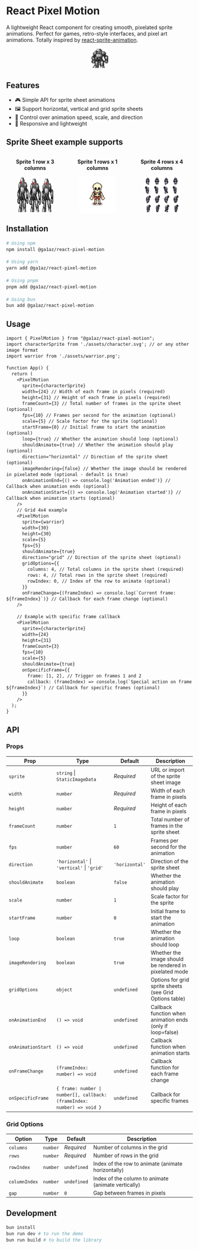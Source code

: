 # React Pixel Motion

A lightweight React component for creating smooth, pixelated sprite animations. Perfect for games, retro-style interfaces, and pixel art animations. Totally inspired by [react-sprite-animation](https://github.com/jcblw/react-sprite-animator).

<div align="center">
  <img src="./src/assets/demo.gif" alt="Demo" width="50" />
</div>


## Features

- 🎮 Simple API for sprite sheet animations
- 🖼️ Support horizontal, vertical and grid sprite sheets
- 🔄 Control over animation speed, scale, and direction
- 📱 Responsive and lightweight

## Sprite Sheet example supports

<div align="center" style="display: flex; gap: 10px; justify-content: center; font-weight: bold;">
  <div style="display: flex; flex-direction: column; align-items: center;">
    <p>Sprite 1 row x 3 columns</p>
    <img src="./src/assets/guardbot1.svg" alt="Sprite Sheet Example" width="100" height="100" />
  </div>
  <div style="display: flex; flex-direction: column; align-items: center;">
    <p>Sprite 1 rows x 1 columns</p>
    <img src="./src/assets/skeleton.png" alt="Sprite Sheet Example" width="100" height="100" />
  </div>
  <div style="display: flex; flex-direction: column; align-items: center;">
    <p>Sprite 4 rows x 4 columns</p>
    <img src="./src/assets/warrior.png" alt="Sprite Sheet Example" width="100" height="100" />
  </div>
</div>

## Installation

```bash
# Using npm
npm install @ga1az/react-pixel-motion

# Using yarn
yarn add @ga1az/react-pixel-motion

# Using pnpm
pnpm add @ga1az/react-pixel-motion

# Using bun
bun add @ga1az/react-pixel-motion
```

## Usage

```tsx
import { PixelMotion } from "@ga1az/react-pixel-motion";
import characterSprite from './assets/character.svg'; // or any other image format
import warrior from './assets/warrior.png';

function App() {
  return (
    <PixelMotion
      sprite={characterSprite}
      width={24} // Width of each frame in pixels (required)
      height={31} // Height of each frame in pixels (required)
      frameCount={3} // Total number of frames in the sprite sheet (optional)
      fps={10} // Frames per second for the animation (optional)
      scale={5} // Scale factor for the sprite (optional)
      startFrame={0} // Initial frame to start the animation (optional)
      loop={true} // Whether the animation should loop (optional)
      shouldAnimate={true} // Whether the animation should play (optional)
      direction="horizontal" // Direction of the sprite sheet (optional)
      imageRendering={false} // Whether the image should be rendered in pixelated mode (optional - default is true)
      onAnimationEnd={() => console.log('Animation ended')} // Callback when animation ends (optional)
      onAnimationStart={() => console.log('Animation started')} // Callback when animation starts (optional)
    />
    // Grid 4x4 example
    <PixelMotion
      sprite={warrior}
      width={30}
      height={30}
      scale={5}
      fps={5}
      shouldAnimate={true}
      direction="grid" // Direction of the sprite sheet (optional)
      gridOptions={{
        columns: 4, // Total columns in the sprite sheet (required)
        rows: 4, // Total rows in the sprite sheet (required)
        rowIndex: 0, // Index of the row to animate (optional)
      }}
      onFrameChange={(frameIndex) => console.log(`Current frame: ${frameIndex}`)} // Callback for each frame change (optional)
    />

    // Example with specific frame callback
    <PixelMotion
      sprite={characterSprite}
      width={24}
      height={31}
      frameCount={3}
      fps={10}
      scale={5}
      shouldAnimate={true}
      onSpecificFrame={{
        frame: [1, 2], // Trigger on frames 1 and 2
        callback: (frameIndex) => console.log(`Special action on frame ${frameIndex}`) // Callback for specific frames (optional)
      }}
    />
  );
}
```

## API

### Props


| Prop | Type | Default | Description |
|------|------|---------|-------------|
| `sprite` | `string` \| `StaticImageData` | *Required* | URL or import of the sprite sheet image |
| `width` | `number` | *Required* | Width of each frame in pixels |
| `height` | `number` | *Required* | Height of each frame in pixels |
| `frameCount` | `number` | `1` | Total number of frames in the sprite sheet |
| `fps` | `number` | `60` | Frames per second for the animation |
| `direction` | `'horizontal'` \| `'vertical'` \| `'grid'` | `'horizontal'` | Direction of the sprite sheet |
| `shouldAnimate` | `boolean` | `false` | Whether the animation should play |
| `scale` | `number` | `1` | Scale factor for the sprite |
| `startFrame` | `number` | `0` | Initial frame to start the animation |
| `loop` | `boolean` | `true` | Whether the animation should loop |
| `imageRendering` | `boolean` | `true` | Whether the image should be rendered in pixelated mode |
| `gridOptions` | `object` | `undefined` | Options for grid sprite sheets (see Grid Options table) |
| `onAnimationEnd` | `() => void` | `undefined` | Callback function when animation ends (only if loop=false) |
| `onAnimationStart` | `() => void` | `undefined` | Callback function when animation starts |
| `onFrameChange` | `(frameIndex: number) => void` | `undefined` | Callback function for each frame change |
| `onSpecificFrame` | `{ frame: number \| number[], callback: (frameIndex: number) => void }` | `undefined` | Callback for specific frames |

### Grid Options

| Option | Type | Default | Description |
|--------|------|---------|-------------|
| `columns` | `number` | *Required* | Number of columns in the grid |
| `rows` | `number` | *Required* | Number of rows in the grid |
| `rowIndex` | `number` | `undefined` | Index of the row to animate (animate horizontally) |
| `columnIndex` | `number` | `undefined` | Index of the column to animate (animate vertically) |
| `gap` | `number` | `0` | Gap between frames in pixels |

## Development

```bash
bun install
bun run dev # to run the demo
bun run build # to build the library
```

